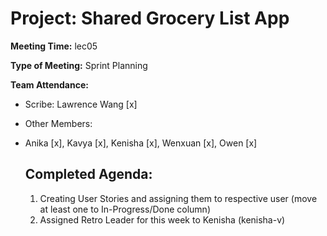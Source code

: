 # Project: Shared Grocery List App

**Meeting Time:** lec05

**Type of Meeting:** Sprint Planning

**Team Attendance:**

- Scribe:
  Lawrence Wang [x]

- Other Members:
- Anika [x],
  Kavya [x],
  Kenisha [x],
  Wenxuan [x],
  Owen [x]

  ## Completed Agenda:
  1. Creating User Stories and assigning them to respective user (move at least one to In-Progress/Done column)
  2. Assigned Retro Leader for this week to Kenisha (kenisha-v)
